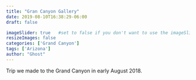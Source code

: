 ```yaml
---
title: "Gran Canyon Gallery"
date: 2019-08-10T16:38:29-06:00
draft: false

imageSlider: true   #set to false if you don't want to use the imageSlider but a featuredImage
resizeImages: false
categories: ['Grand Canyon']
tags: ['Arizona']
author: "Ghost"
---
```


Trip we made to the Grand Canyon in early August 2018.



